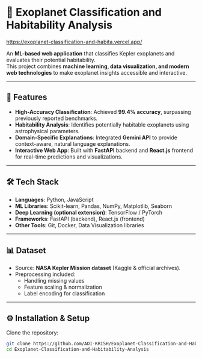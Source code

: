 # 🌌 Exoplanet Classification and Habitability Analysis
https://exoplanet-classification-and-habita.vercel.app/

An **ML-based web application** that classifies Kepler exoplanets and evaluates their potential habitability.  
This project combines **machine learning, data visualization, and modern web technologies** to make exoplanet insights accessible and interactive.

---

## 🚀 Features
- **High-Accuracy Classification**: Achieved **99.4% accuracy**, surpassing previously reported benchmarks.
- **Habitability Analysis**: Identifies potentially habitable exoplanets using astrophysical parameters.
- **Domain-Specific Explanations**: Integrated **Gemini API** to provide context-aware, natural language explanations.
- **Interactive Web App**: Built with **FastAPI** backend and **React.js** frontend for real-time predictions and visualizations.

---

## 🛠 Tech Stack
- **Languages**: Python, JavaScript
- **ML Libraries**: Scikit-learn, Pandas, NumPy, Matplotlib, Seaborn
- **Deep Learning (optional extension)**: TensorFlow / PyTorch
- **Frameworks**: FastAPI (backend), React.js (frontend)
- **Other Tools**: Git, Docker, Data Visualization libraries

---

## 📊 Dataset
- Source: **NASA Kepler Mission dataset** (Kaggle & official archives).
- Preprocessing included:
  - Handling missing values
  - Feature scaling & normalization
  - Label encoding for classification

---

## ⚙️ Installation & Setup
Clone the repository:
```bash
git clone https://github.com/ADI-KRISH/Exoplanet-Classification-and-Habitability-Analysis.git
cd Exoplanet-Classification-and-Habitability-Analysis
